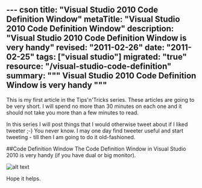 --- cson
title: "Visual Studio 2010 Code Definition Window"
metaTitle: "Visual Studio 2010 Code Definition Window"
description: "Visual Studio 2010 Code Definition Window is very handy"
revised: "2011-02-26"
date: "2011-02-25"
tags: ["visual studio"]
migrated: "true"
resource: "/visual-studio-code-definition"
summary: """
Visual Studio 2010 Code Definition Window is very handy
"""
---
This is my first article in the Tips'n'Tricks series. These articles are going to be very short. I will spend no more than 30 minutes on each one and it should not take you more than a few minutes to read.

In this series I will post things that I would otherwise tweet about if I liked tweeter ;-) You never know. I may one day find tweeter useful and start tweeting - till then I am going to do it old-fashioned.

##Code Definition Window
The Code Definition Window in Visual Studio 2010 is very handy (if you have dual or big monitor).

![alt text][1]

Hope it helps.


  [1]: /get/BlogPictures/code-definition-window.JPG